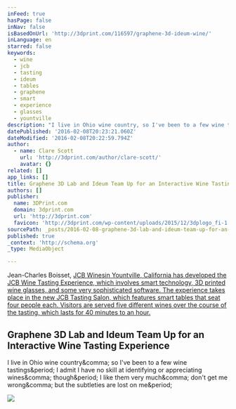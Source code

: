 ```yaml
---
inFeed: true
hasPage: false
inNav: false
isBasedOnUrl: 'http://3dprint.com/116597/graphene-3d-ideum-wine/'
inLanguage: en
starred: false
keywords:
  - wine
  - jcb
  - tasting
  - ideum
  - tables
  - graphene
  - smart
  - experience
  - glasses
  - yountville
description: "I live in Ohio wine country, so I've been to a few wine tastings. I admit I have no skill at identifying or appreciating wines, though. I like them very much, don't get me wrong, but the subtleties are lost on me."
datePublished: '2016-02-08T20:23:21.060Z'
dateModified: '2016-02-08T20:22:59.794Z'
author:
  - name: Clare Scott
    url: 'http://3dprint.com/author/clare-scott/'
    avatar: {}
related: []
app_links: []
title: Graphene 3D Lab and Ideum Team Up for an Interactive Wine Tasting Experience
authors: []
publisher:
  name: 3DPrint.com
  domain: 3dprint.com
  url: 'http://3dprint.com'
  favicon: 'http://3dprint.com/wp-content/uploads/2015/12/3dplogo_fi-1.jpg'
sourcePath: _posts/2016-02-08-graphene-3d-lab-and-ideum-team-up-for-an-interactive-wine-ta.md
published: true
_context: 'http://schema.org'
_type: MediaObject

---
```

Jean-Charles Boisset, [JCB Winesin Yountville, California has developed the JCB Wine Tasting Experience, which involves smart technology, 3D printed wine glasses, and some very sophisticated software. The experience takes place in the new JCB Tasting Salon, which features smart tables that seat four people each. Visitors are served five different wines over the course of the tasting, which lasts for 40 minutes to an hour.][0]

<article style=""><h1>Graphene 3D Lab and Ideum Team Up for an Interactive Wine Tasting Experience</h1><p>I live in Ohio wine country&amp;comma; so I've been to a few wine tastings&amp;period; I admit I have no skill at identifying or appreciating wines&amp;comma; though&amp;period; I like them very much&amp;comma; don't get me wrong&amp;comma; but the subtleties are lost on me&amp;period;</p><img src="http://3dprint.com/wp-content/uploads/2016/01/smarttable.png" /></article>



[0]: http://www.jcbwines.com/